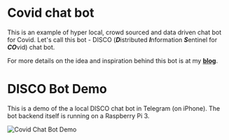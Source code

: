 # Covid chat bot
This is an example of hyper local, crowd sourced and data driven chat bot for Covid. Let's call this bot - DISCO (***D***istributed ***I***nformation ***S***entinel for ***CO***vid) chat bot.

For more details on the idea and inspiration behind this bot is at my [**blog**](https://www.rajansview.com/2020/07/a-hyper-local-crowd-sourced-data-driven.html).

# DISCO Bot Demo
This is a demo of the a local DISCO chat bot in Telegram (on iPhone). The bot backend itself is running on a Raspberry Pi 3.

![Covid Chat Bot Demo](https://github.com/rajanm/covid-chat-bot/blob/master/Mobile-Telegram-Covid-Chat-Bot.gif)
